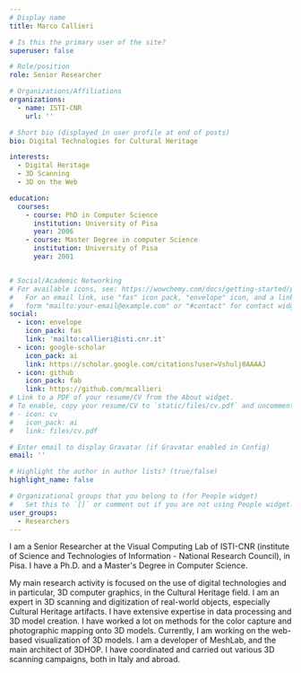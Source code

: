 ```yaml
---
# Display name
title: Marco Callieri

# Is this the primary user of the site?
superuser: false

# Role/position
role: Senior Researcher

# Organizations/Affiliations
organizations:
  - name: ISTI-CNR
    url: ''

# Short bio (displayed in user profile at end of posts)
bio: Digital Technologies for Cultural Heritage

interests:
  - Digital Heritage
  - 3D Scanning
  - 3D on the Web

education:
  courses:
    - course: PhD in Computer Science
      institution: University of Pisa
      year: 2006
    - course: Master Degree in computer Science
      institution: University of Pisa
      year: 2001


# Social/Academic Networking
# For available icons, see: https://wowchemy.com/docs/getting-started/page-builder/#icons
#   For an email link, use "fas" icon pack, "envelope" icon, and a link in the
#   form "mailto:your-email@example.com" or "#contact" for contact widget.
social:
  - icon: envelope
    icon_pack: fas
    link: 'mailto:callieri@isti.cnr.it'
  - icon: google-scholar
    icon_pack: ai
    link: https://scholar.google.com/citations?user=Vshulj0AAAAJ
  - icon: github
    icon_pack: fab
    link: https://github.com/mcallieri
# Link to a PDF of your resume/CV from the About widget.
# To enable, copy your resume/CV to `static/files/cv.pdf` and uncomment the lines below.
# - icon: cv
#   icon_pack: ai
#   link: files/cv.pdf

# Enter email to display Gravatar (if Gravatar enabled in Config)
email: ''

# Highlight the author in author lists? (true/false)
highlight_name: false

# Organizational groups that you belong to (for People widget)
#   Set this to `[]` or comment out if you are not using People widget.
user_groups:
  - Researchers
---
```


I am a Senior Researcher at the Visual Computing Lab of ISTI-CNR (institute of Science and Technologies of Information - National Research Council), in Pisa. I have a Ph.D. and a Master's Degree in Computer Science.

My main research activity is focused on the use of digital technologies and in particular, 3D computer graphics, in the Cultural Heritage field.
I am an expert in 3D scanning and digitization of real-world objects, especially Cultural Heritage artifacts. I have extensive expertise in data processing and 3D model creation. I have worked a lot on methods for the color capture and photographic mapping onto 3D models.
Currently, I am working on the web-based visualization of 3D models.
I am a developer of MeshLab, and the main architect of 3DHOP.
I have coordinated and carried out various 3D scanning campaigns, both in Italy and abroad.
